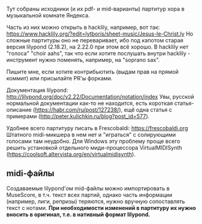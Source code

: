 Тут собраны исходники (и их pdf- и mid-варианты) партитур хора в музыкальной комнате Яндекса.

Часть из них можно открыть в hacklily, например, вот так: https://www.hacklily.org/?edit=lytboris/sheet-music/Jesus-le-Christ.ly
Но сложные партитуры оно не переваривает, ибо под капотом старая версия lilypond (2.18.2), на 2.22.0 при этом всё хорошо.
В hacklily нет "голоса" "choir aahs", так что если хотите послушать внутри hacklily - инструмент нужно поменять, например, на "soprano sax".

Пишите мне, если хотите контрибьютить (выдам прав на прямой коммит) или присылайте PR'ы форками.

Документация lilypond: http://lilypond.org/doc/v2.22/Documentation/notation/index
Увы, русской нормальной документации как-то не находится, есть короткая статья-описание (https://habr.com/ru/post/127238/), ещё одна статья с примерами (http://peter.kulichkin.ru/blog?post_id=577).

Удобнее всего партитуру писать в Frescobaldi: https://frescobaldi.org
Штатного midi-микшера в нем нет и "играться" с солирующими голосами там неудобно. Для Windows эту проблему проще всего решить установкой отдельного миди-процессора VirtualMIDISynth (https://coolsoft.altervista.org/en/virtualmidisynth).

## midi-файлы
Создаваемые lilypond'ом mid-файлы можно импортировать в MuseScore, в т.ч. текст всех партий, однако часть информации (например, лиги, репризы) теряются, нужно вручную сопоставлять текст с нотами. **При необходимости изменений в партитуру их нужно вносить в оригинал, т.е. в нативный формат lilypond.**

